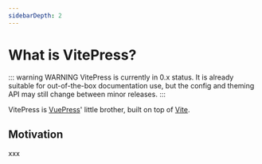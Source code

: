 ```yaml
---
sidebarDepth: 2
---
```


# What is VitePress?

::: warning WARNING
VitePress is currently in 0.x status. It is already suitable for out-of-the-box documentation use, but the config and theming API may still change between minor releases.
:::

VitePress is [VuePress](https://vuepress.vuejs.org)' little brother, built on top of [Vite](https://github.com/vitejs/vite).

## Motivation
xxx